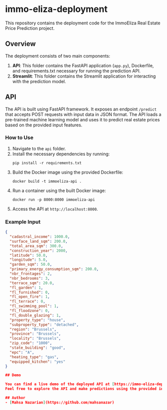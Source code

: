 # immo-eliza-deployment


This repository contains the deployment code for the ImmoEliza Real Estate Price Prediction project.


## Overview

The deployment consists of two main components:

1. **API**: This folder contains the FastAPI application (`app.py`), Dockerfile, and requirements.txt necessary for running the prediction API.
2. **Streamlit**: This folder contains the Streamlit application for interacting with the prediction model.

## API

The API is built using FastAPI framework. It exposes an endpoint `/predict` that accepts POST requests with input data in JSON format. The API loads a pre-trained machine learning model and uses it to predict real estate prices based on the provided input features.

### How to Use

1. Navigate to the `api` folder.
2. Install the necessary dependencies by running:
    ```
    pip install -r requirements.txt
    ```
3. Build the Docker image using the provided Dockerfile:
    ```
    docker build -t immoeliza-api .
    ```
4. Run a container using the built Docker image:
    ```
    docker run -p 8000:8000 immoeliza-api
    ```
5. Access the API at `http://localhost:8000`.

### Example Input

```json
{
  "cadastral_income": 1000.0,
  "surface_land_sqm": 200.0,
  "total_area_sqm": 300.0,
  "construction_year": 2000,
  "latitude": 50.0,
  "longitude": 5.0,
  "garden_sqm": 50.0,
  "primary_energy_consumption_sqm": 200.0,
  "nbr_frontages": 2,
  "nbr_bedrooms": 3,
  "terrace_sqm": 20.0,
  "fl_garden": 1,
  "fl_furnished": 0,
  "fl_open_fire": 1,
  "fl_terrace": 0,
  "fl_swimming_pool": 1,
  "fl_floodzone": 0,
  "fl_double_glazing": 1,
  "property_type": "house",
  "subproperty_type": "detached",
  "region": "Brussels",
  "province": "Brussels",
  "locality": "Brussels",
  "zip_code": "1000",
  "state_building": "good",
  "epc": "A",
  "heating_type": "gas",
  "equipped_kitchen": "yes"
}

## Demo

You can find a live demo of the deployed API at [https://immo-eliza-deployment-31.onrender.com](https://immo-eliza-deployment-31.onrender.com)(https://immo-eliza-deployment-31.onrender.com/docs#/default/predict_predict_post) 
Feel free to explore the API and make predictions using the provided input features.

## Author
- [Mahsa Nazarian](https://github.com/mahsanazar)
